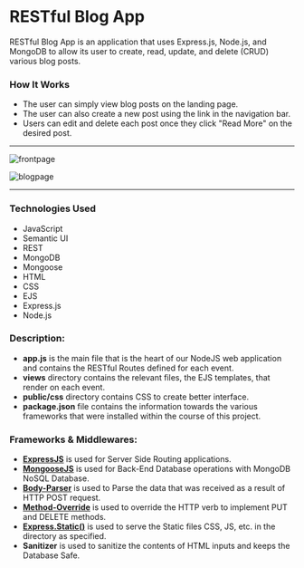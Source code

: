 # RESTful Blog App

RESTful Blog App is an application that uses Express.js, Node.js, and MongoDB to allow its user to create, read, update, and delete (CRUD) various blog posts. 

### How It Works
* The user can simply view blog posts on the landing page.
* The user can also create a new post using the link in the navigation bar.
* Users can edit and delete each post once they click "Read More" on the desired post.

---

![frontpage](https://i.imgur.com/0PDL9Tg.png)

![blogpage](https://i.imgur.com/aXCvZhG.png)

---

### Technologies Used
* JavaScript
* Semantic UI
* REST
* MongoDB
* Mongoose
* HTML
* CSS
* EJS
* Express.js
* Node.js

### Description:

* **app.js** is the main file that is the heart of our NodeJS web application and contains the RESTful Routes defined for each event.
* **views** directory contains the relevant files, the EJS templates, that render on each event.
* **public/css** directory contains CSS to create better interface.
* **package.json** file contains the information towards the various frameworks that were installed within the course of this project.

### Frameworks & Middlewares:

* **[ExpressJS](https://expressjs.com/)** is used for Server Side Routing applications.
* **[MongooseJS](http://mongoosejs.com/)** is used for Back-End Database operations with MongoDB NoSQL Database.
* **[Body-Parser](https://github.com/expressjs/body-parser/)** is used to Parse the data that was received as a result of HTTP POST request.
* **[Method-Override](https://github.com/expressjs/method-override)** is used to override the HTTP verb to implement PUT and DELETE methods.
* **[Express.Static()](https://expressjs.com/en/starter/static-files.html)** is used to serve the Static files CSS, JS, etc. in the directory as specified.
* **Sanitizer** is used to sanitize the contents of HTML inputs and keeps the Database Safe.
